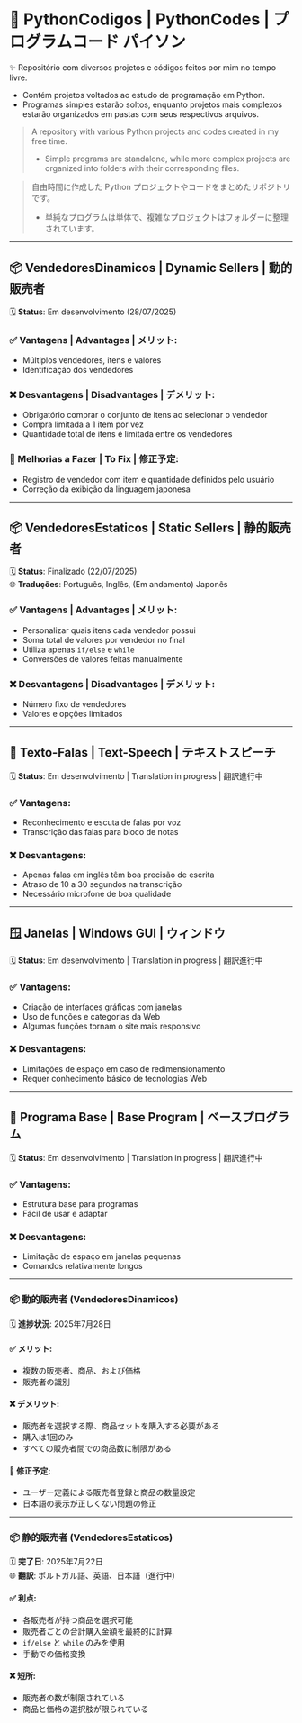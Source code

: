 # 🐍 PythonCodigos | PythonCodes | プログラムコード パイソン

✨ Repositório com diversos projetos e códigos feitos por mim no tempo livre.

- Contém projetos voltados ao estudo de programação em Python.
- Programas simples estarão soltos, enquanto projetos mais complexos estarão organizados em pastas com seus respectivos arquivos.

> A repository with various Python projects and codes created in my free time.
> - Simple programs are standalone, while more complex projects are organized into folders with their corresponding files.

> 自由時間に作成した Python プロジェクトやコードをまとめたリポジトリです。
> - 単純なプログラムは単体で、複雑なプロジェクトはフォルダーに整理されています。

---

## 📦 VendedoresDinamicos | Dynamic Sellers | 動的販売者

🗓 **Status**: Em desenvolvimento (28/07/2025)

### ✅ Vantagens | Advantages | メリット:
- Múltiplos vendedores, itens e valores  
- Identificação dos vendedores  

### ❌ Desvantagens | Disadvantages | デメリット:
- Obrigatório comprar o conjunto de itens ao selecionar o vendedor  
- Compra limitada a 1 item por vez  
- Quantidade total de itens é limitada entre os vendedores  

### 🔧 Melhorias a Fazer | To Fix | 修正予定:
- Registro de vendedor com item e quantidade definidos pelo usuário  
- Correção da exibição da linguagem japonesa  

---

## 📦 VendedoresEstaticos | Static Sellers | 静的販売者

🗓 **Status**: Finalizado (22/07/2025)  
🌐 **Traduções**: Português, Inglês, (Em andamento) Japonês

### ✅ Vantagens | Advantages | メリット:
- Personalizar quais itens cada vendedor possui  
- Soma total de valores por vendedor no final  
- Utiliza apenas `if/else` e `while`  
- Conversões de valores feitas manualmente  

### ❌ Desvantagens | Disadvantages | デメリット:
- Número fixo de vendedores  
- Valores e opções limitados  

---

## 📝 Texto-Falas | Text-Speech | テキストスピーチ

🗓 **Status**: Em desenvolvimento | Translation in progress | 翻訳進行中

### ✅ Vantagens:
- Reconhecimento e escuta de falas por voz  
- Transcrição das falas para bloco de notas  

### ❌ Desvantagens:
- Apenas falas em inglês têm boa precisão de escrita  
- Atraso de 10 a 30 segundos na transcrição  
- Necessário microfone de boa qualidade  

---

## 🪟 Janelas | Windows GUI | ウィンドウ

🗓 **Status**: Em desenvolvimento | Translation in progress | 翻訳進行中

### ✅ Vantagens:
- Criação de interfaces gráficas com janelas  
- Uso de funções e categorias da Web  
- Algumas funções tornam o site mais responsivo  

### ❌ Desvantagens:
- Limitações de espaço em caso de redimensionamento  
- Requer conhecimento básico de tecnologias Web  

---

## 🧱 Programa Base | Base Program | ベースプログラム

🗓 **Status**: Em desenvolvimento | Translation in progress | 翻訳進行中

### ✅ Vantagens:
- Estrutura base para programas  
- Fácil de usar e adaptar  

### ❌ Desvantagens:
- Limitação de espaço em janelas pequenas  
- Comandos relativamente longos  

---



### 📦 動的販売者 (VendedoresDinamicos)

🗓 **進捗状況**: 2025年7月28日

#### ✅ メリット:
- 複数の販売者、商品、および価格  
- 販売者の識別  

#### ❌ デメリット:
- 販売者を選択する際、商品セットを購入する必要がある  
- 購入は1回のみ  
- すべての販売者間での商品数に制限がある  

#### 🔧 修正予定:
- ユーザー定義による販売者登録と商品の数量設定  
- 日本語の表示が正しくない問題の修正  

---

### 📦 静的販売者 (VendedoresEstaticos)

🗓 **完了日**: 2025年7月22日  
🌐 **翻訳**: ポルトガル語、英語、日本語（進行中）

#### ✅ 利点:
- 各販売者が持つ商品を選択可能  
- 販売者ごとの合計購入金額を最終的に計算  
- `if/else` と `while` のみを使用  
- 手動での価格変換  

#### ❌ 短所:
- 販売者の数が制限されている  
- 商品と価格の選択肢が限られている  
